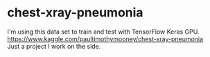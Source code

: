 # chest-xray-pneumonia
I'm using this data set to train and test with TensorFlow Keras GPU. https://www.kaggle.com/paultimothymooney/chest-xray-pneumonia
<br>
Just a project I work on the side.
</br>
